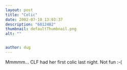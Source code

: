 ```yaml
---
layout: post
title: "Colic"
date: 2002-07-10 13:03:37
description: "6812482"
thumbnail: defaultThumbnail.png
alt: ""


author: dug
---
```


<p>Mmmmm... <span class="caps">CLF </span>had her first colic last night. Not fun :-(</p>
